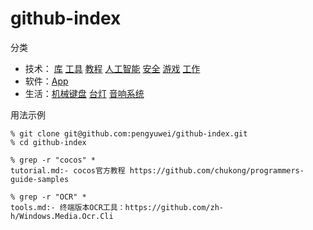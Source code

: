 # github-index

分类

- 技术：
[库](library.md)
[工具](tools.md)
[教程](tutorial.md)
[人工智能](ai.md)
[安全](securty.md)
[游戏](game.md)
[工作](job.md)
- 软件：[App](app.md)
- 生活：[机械键盘](appliance/keyboard,md) [台灯](appliance/lamp.md) [音响系统](appliance/sound.md)

用法示例

```
% git clone git@github.com:pengyuwei/github-index.git
% cd github-index

% grep -r "cocos" *
tutorial.md:- cocos官方教程 https://github.com/chukong/programmers-guide-samples

% grep -r "OCR" *
tools.md:- 终端版本OCR工具：https://github.com/zh-h/Windows.Media.Ocr.Cli
```